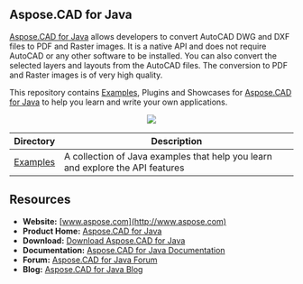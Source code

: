 ## Aspose.CAD for Java

[Aspose.CAD for Java](https://products.aspose.com/cad/java) allows developers to convert AutoCAD DWG and DXF files to PDF and Raster images. It is a native API and does not require AutoCAD or any other software to be installed. You can also convert the selected layers and layouts from the AutoCAD files. The conversion to PDF and Raster images is of very high quality.

This repository contains [Examples](Examples), Plugins and Showcases for [Aspose.CAD for Java](https://products.aspose.com/cad/java) to help you learn and write your own applications.

<p align="center">

  <a title="Download complete Aspose.CAD for Java source code" href="https://github.com/aspose-cad/Aspose.CAD-for-Java/archive/master.zip">
	<img src="http://i.imgur.com/hwNhrGZ.png" />
  </a>
</p>

Directory | Description
--------- | -----------
[Examples](Examples)  | A collection of Java examples that help you learn and explore the API features

## Resources

+ **Website:** [www.aspose.com](http://www.aspose.com)
+ **Product Home:** [Aspose.CAD for Java](https://products.aspose.com/cad/java)
+ **Download:** [Download Aspose.CAD for Java](http://maven.aspose.com/repository/simple/ext-release-local/com/aspose/aspose-cad/)
+ **Documentation:** [Aspose.CAD for Java Documentation](https://docs.aspose.com/display/cadjava/Home)
+ **Forum:** [Aspose.CAD for Java Forum](https://forum.aspose.com/c/cad)
+ **Blog:** [Aspose.CAD for Java Blog](https://blog.aspose.com/category/aspose-products/aspose.cad-product-family/)

